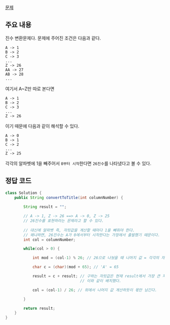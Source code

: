 [문제](https://leetcode.com/problems/excel-sheet-column-title/description/)

## 주요 내용

진수 변환문제다. 문제에 주어진 조건은 다음과 같다.
```
A -> 1
B -> 2
C -> 3
...
Z -> 26
AA -> 27
AB -> 28 
...
```

여기서 A~Z만 따로 본다면 
```
A -> 1
B -> 2
C -> 3
...
Z -> 26
```

이기 때문에 다음과 같이 해석할 수 있다. 

```
A -> 0
B -> 1
C -> 2
...
Z -> 25
```

각각의 알파벳에 1을 빼주어서 `0부터 시작`한다면 `26진수`를 나타냈다고 볼 수 있다.

## 정답 코드 

``` java
class Solution {
    public String convertToTitle(int columnNumber) {
        
        String result = ""; 

        // A -> 1, Z -> 26 ==> A -> 0, Z -> 25 
        // 26진수를 표현하라는 문제라고 할 수 있다. 
        
        // 대신에 알파벳 즉, 자릿값을 계산할 때마다 1을 빼줘야 한다.
        // 왜냐하면, 26진수는 A가 0에서부터 시작한다는 가정에서 출발했기 때문이다. 
        int col = columnNumber; 

        while(col > 0) {

            int mod = (col-1) % 26; // 26으로 나눴을 때 나머지 값 = 각각의 자릿값 = 알파벳

            char c = (char)(mod + 65); // 'A' = 65

            result = c + result; // 구하는 자릿값은 현재 result에서 가장 큰 자리수에 위치해야 하니까
                                 // 이와 같이 배치했다. 

            col = (col-1) / 26; // 위에서 나머지 값 계산하듯이 몫만 남긴다. 

        }

        return result; 
    }
}
```
